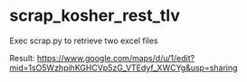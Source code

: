 ﻿# scrap_kosher_rest_tlv

Exec scrap.py to retrieve two excel files

Result: https://www.google.com/maps/d/u/1/edit?mid=1sO5WzhpihKGHCVp5zG_VTEdyf_XWCYg&usp=sharing
